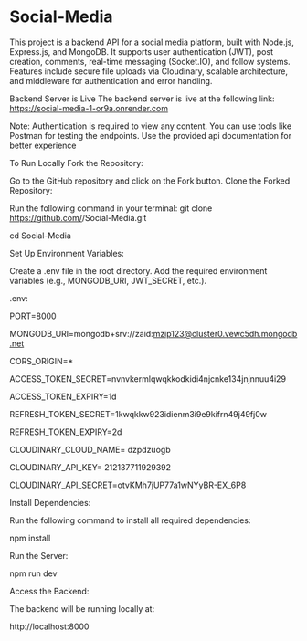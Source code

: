 # Social-Media
This project is a backend API for a social media platform, built with Node.js, Express.js, and MongoDB. It supports user authentication (JWT), post creation, comments, real-time messaging (Socket.IO), and follow systems. Features include secure file uploads via Cloudinary, scalable architecture, and middleware for authentication and error handling.



Backend Server is Live
The backend server is live at the following link:
https://social-media-1-or9a.onrender.com

Note: Authentication is required to view any content. You can use tools like Postman for testing the endpoints.
Use the provided api documentation for better experience



To Run Locally
Fork the Repository:

Go to the GitHub repository and click on the Fork button.
Clone the Forked Repository:

Run the following command in your terminal:
git clone https://github.com/<your-username>/Social-Media.git


cd Social-Media


Set Up Environment Variables:

Create a .env file in the root directory.
Add the required environment variables (e.g., MONGODB_URI, JWT_SECRET, etc.).




.env:

PORT=8000

MONGODB_URI=mongodb+srv://zaid:mzip123@cluster0.vewc5dh.mongodb.net

CORS_ORIGIN=*

ACCESS_TOKEN_SECRET=nvnvkermlqwqkkodkidi4njcnke134jnjnnuu4i29

ACCESS_TOKEN_EXPIRY=1d

REFRESH_TOKEN_SECRET=1kwqkkw923idienm3i9e9kifrn49j49fj0w

REFRESH_TOKEN_EXPIRY=2d

CLOUDINARY_CLOUD_NAME= dzpdzuogb

CLOUDINARY_API_KEY= 212137711929392

CLOUDINARY_API_SECRET=otvKMh7jUP77a1wNYyBR-EX_6P8




Install Dependencies:

Run the following command to install all required dependencies:

npm install





Run the Server:

npm run dev

Access the Backend:

The backend will be running locally at:

http://localhost:8000
